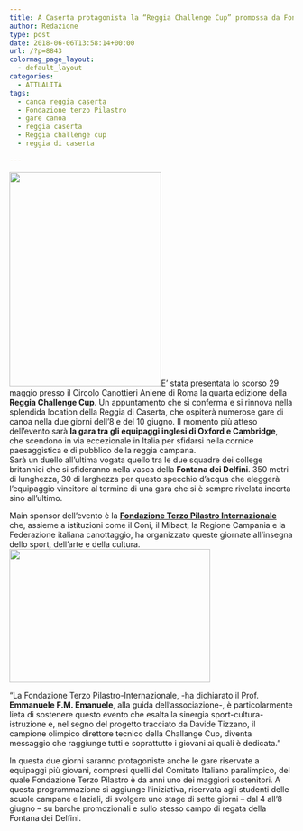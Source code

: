 ```yaml
---
title: A Caserta protagonista la “Reggia Challenge Cup” promossa da Fondazione Terzo Pilastro Internazionale
author: Redazione
type: post
date: 2018-06-06T13:58:14+00:00
url: /?p=8843
colormag_page_layout:
  - default_layout
categories:
  - ATTUALITÀ
tags:
  - canoa reggia caserta
  - Fondazione terzo Pilastro
  - gare canoa
  - reggia caserta
  - Reggia challenge cup
  - reggia di caserta

---
```

<img decoding="async" loading="lazy" class=" wp-image-8845 alignleft" src="https://progressonline.it/wp-content/uploads/2018/06/locandina-reggia-212x300.png" alt="" width="269" height="380" />E&#8217; stata presentata lo scorso 29 maggio presso il Circolo Canottieri Aniene di Roma la quarta edizione della **Reggia Challenge Cup**. Un appuntamento che si conferma e si rinnova nella splendida location della Reggia di Caserta, che ospiterà numerose gare di canoa nella due giorni dell&#8217;8 e del 10 giugno. Il momento più atteso dell&#8217;evento sarà **la gara tra gli equipaggi inglesi di Oxford e Cambridge**, che scendono in via eccezionale in Italia per sfidarsi nella cornice paesaggistica e di pubblico della reggia campana.  
Sarà un duello all&#8217;ultima vogata quello tra le due squadre dei college britannici che si sfideranno nella vasca della **Fontana dei Delfini**. 350 metri di lunghezza, 30 di larghezza per questo specchio d&#8217;acqua che eleggerà l&#8217;equipaggio vincitore al termine di una gara che si è sempre rivelata incerta sino all&#8217;ultimo.

Main sponsor dell&#8217;evento è la [**Fondazione Terzo Pilastro Internazionale**][1] che, assieme a istituzioni come il Coni, il Mibact, la Regione Campania e la Federazione italiana canottaggio, ha organizzato queste giornate all&#8217;insegna dello sport, dell&#8217;arte e della cultura.<img decoding="async" loading="lazy" class=" wp-image-8844 alignright" src="https://progressonline.it/wp-content/uploads/2018/06/Foto-conferenza-stampa-Reggia-Challenge-Cup-300x200.jpg" alt="" width="356" height="237" />

&#8220;La Fondazione Terzo Pilastro-Internazionale, -ha dichiarato il Prof. **Emmanuele F.M. Emanuele**, alla guida dell&#8217;associazione-, è particolarmente lieta di sostenere questo evento che esalta la sinergia sport-cultura-istruzione e, nel segno del progetto tracciato da Davide Tizzano, il campione olimpico direttore tecnico della Challange Cup, diventa messaggio che raggiunge tutti e soprattutto i giovani ai quali è dedicata.&#8221;

In questa due giorni saranno protagoniste anche le gare riservate a equipaggi più giovani, compresi quelli del Comitato Italiano paralimpico, del quale Fondazione Terzo Pilastro è da anni uno dei maggiori sostenitori. A questa programmazione si aggiunge l’iniziativa, riservata agli studenti delle scuole campane e laziali, di svolgere uno stage di sette giorni &#8211; dal 4 all’8 giugno – su barche promozionali e sullo stesso campo di regata della Fontana dei Delfini.

 [1]: https://www.fondazioneterzopilastromediterraneo.it/